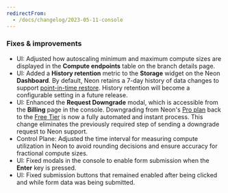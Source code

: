 ```yaml
---
redirectFrom:
  - /docs/changelog/2023-05-11-console
---
```


### Fixes & improvements

- UI: Adjusted how autoscaling minimum and maximum compute sizes are displayed in the **Compute endpoints** table on the branch details page.
- UI: Added a **History retention** metric to the **Storage** widget on the Neon **Dashboard**. By default, Neon retains a 7-day history of data changes to support [point-in-time restore](/docs/reference/glossary#point-in-time-restore). History retention will become a configurable setting in a future release.
- UI: Enhanced the **Request Downgrade** modal, which is accessible from the **Billing** page in the console. Downgrading from Neon's [Pro plan](/docs/introduction/pro-plan) back to the [Free Tier](/docs/introduction/free-tier) is now a fully automated and instant process. This change eliminates the previously required step of sending a downgrade request to Neon support.
- Control Plane: Adjusted the time interval for measuring compute utilization in Neon to avoid rounding decisions and ensure accuracy for fractional compute sizes.
- UI: Fixed modals in the console to enable form submission when the **Enter** key is pressed.
- UI: Fixed submission buttons that remained enabled after being clicked and while form data was being submitted.

